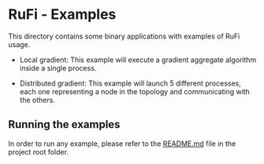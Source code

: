 # RuFi - Examples
This directory contains some binary applications with examples of RuFi usage.

- Local gradient:
  This example will execute a gradient aggregate algorithm inside a single process.

- Distributed gradient:
  This example will launch 5 different processes, each one representing a node in the topology and communicating with the others.

## Running the examples
In order to run any example, please refer to the [README.md](../README.md) file in the project root folder.